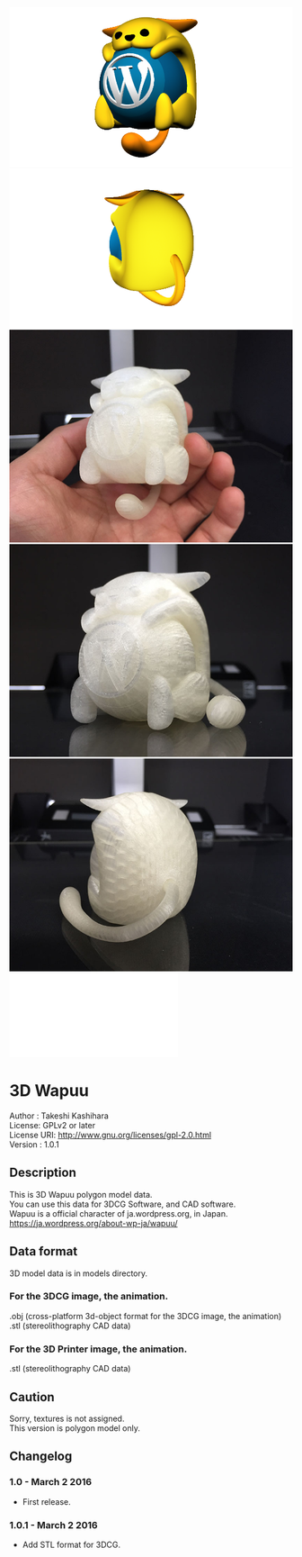 ![3D Wapuu](./images/wapuu_render_1.png)
![3D Wapuu](./images/wapuu_render_2.png)
![3D Wapuu](./images/wapuu_3d_printer_1.jpg)
![3D Wapuu](./images/wapuu_3d_printer_2.jpg)
![3D Wapuu](./images/wapuu_3d_printer_3.jpg)
![3D Wapuu](./models/stl/wapuu.stl)

# 3D Wapuu
Author : Takeshi Kashihara  
License: GPLv2 or later  
License URI: http://www.gnu.org/licenses/gpl-2.0.html  
Version : 1.0.1  

## Description
This is 3D Wapuu polygon model data.  
You can use this data for 3DCG Software, and CAD software.  
Wapuu is a official character of ja.wordpress.org, in Japan.  
https://ja.wordpress.org/about-wp-ja/wapuu/  

## Data format
3D model data is in models directory.  
### For the 3DCG image, the animation.
.obj (cross-platform 3d-object format for the 3DCG image, the animation)  
.stl (stereolithography CAD data)

### For the 3D Printer image, the animation.
.stl (stereolithography CAD data)

## Caution
Sorry, textures is not assigned.  
This version is polygon model only.  
## Changelog  
### 1.0 - March 2 2016
* First release.  

### 1.0.1 - March 2 2016
* Add STL format for 3DCG.



